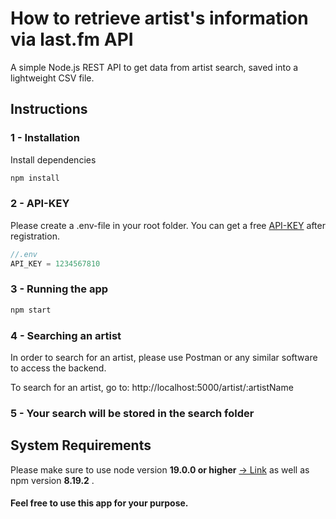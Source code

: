 # How to retrieve artist's information via last.fm API

A simple Node.js REST API to get data from artist search, saved into a lightweight CSV file.

## Instructions

### 1 - Installation

Install dependencies

```js
npm install
```

### 2 - API-KEY

Please create a .env-file in your root folder.
You can get a free [API-KEY](https://www.last.fm/api/ "API-KEY") after registration.

```js
//.env
API_KEY = 1234567810
```

### 3 - Running the app

```js
npm start
```

### 4 - Searching an artist

In order to search for an artist, please use Postman or any similar software to access the backend.

To search for an artist, go to:
http://localhost:5000/artist/:artistName

### 5 - Your search will be stored in the search folder

## System Requirements

Please make sure to use node version **19.0.0 or higher** [-> Link](https://nodejs.org/en/download/)
as well as npm version **8.19.2** .

#### Feel free to use this app for your purpose.